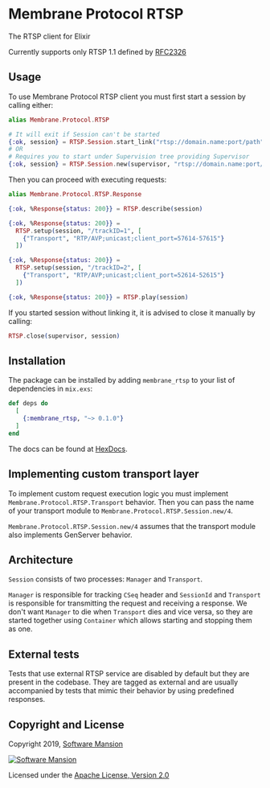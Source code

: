 # Membrane Protocol RTSP

The RTSP client for Elixir

Currently supports only RTSP 1.1 defined by
[RFC2326](https://tools.ietf.org/html/rfc2326)

## Usage

To use Membrane Protocol RTSP client you must first start a session by calling
either:

```elixir
alias Membrane.Protocol.RTSP

# It will exit if Session can't be started
{:ok, session} = RTSP.Session.start_link("rtsp://domain.name:port/path")
# OR
# Requires you to start under Supervision tree providing Supervisor
{:ok, session} = RTSP.Session.new(supervisor, "rtsp://domain.name:port/path")
```

Then you can proceed with executing requests:

```elixir
alias Membrane.Protocol.RTSP.Response

{:ok, %Response{status: 200}} = RTSP.describe(session)

{:ok, %Response{status: 200}} =
  RTSP.setup(session, "/trackID=1", [
    {"Transport", "RTP/AVP;unicast;client_port=57614-57615"}
  ])

{:ok, %Response{status: 200}} =
  RTSP.setup(session, "/trackID=2", [
    {"Transport", "RTP/AVP;unicast;client_port=52614-52615"}
  ])

{:ok, %Response{status: 200}} = RTSP.play(session)
```

If you started session without linking it, it is advised to close it manually
by calling:

```elixir
RTSP.close(supervisor, session)
```

## Installation

The package can be installed by adding `membrane_rtsp` to your list
of dependencies in `mix.exs`:

```elixir
def deps do
  [
    {:membrane_rtsp, "~> 0.1.0"}
  ]
end
```

The docs can be found at [HexDocs](https://hexdocs.pm/membrane_protocol_rtsp).

## Implementing custom transport layer

To implement custom request execution logic you must implement
`Membrane.Protocol.RTSP.Transport` behavior. Then you can pass
the name of your transport module to `Membrane.Protocol.RTSP.Session.new/4`.

`Membrane.Protocol.RTSP.Session.new/4` assumes that the transport module also
implements GenServer behavior.

## Architecture

`Session` consists of two processes: `Manager` and `Transport`.

`Manager` is responsible for tracking `CSeq` header and `SessionId` and
`Transport` is responsible for transmitting the request and receiving a response.
We don't want `Manager` to die when `Transport` dies and vice versa, so they are
started together using `Container` which allows starting and stopping them as
one.

## External tests

Tests that use external RTSP service are disabled by default but they are present
in the codebase. They are tagged as external and are usually accompanied by
tests that mimic their behavior by using predefined responses.

## Copyright and License

Copyright 2019, [Software Mansion](https://swmansion.com/?utm_source=git&utm_medium=readme&utm_campaign=membrane)

[![Software Mansion](https://membraneframework.github.io/static/logo/swm_logo_readme.png)](https://swmansion.com/?utm_source=git&utm_medium=readme&utm_campaign=membrane)

Licensed under the [Apache License, Version 2.0](LICENSE)

